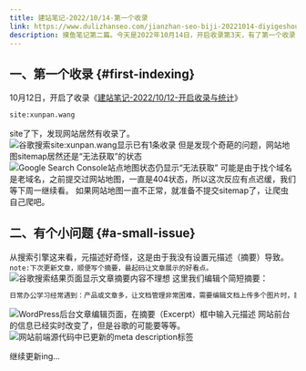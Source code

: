```yaml
---
title: 建站笔记-2022/10/14-第一个收录
link: https://www.dulizhanseo.com/jianzhan-seo-biji-20221014-diyigeshoulu
description: 摸鱼笔记第二篇。今天是2022年10月14日，开启收录第3天，有了第一个收录，但是没设置摘要，显示略微奇怪。。
---
```


## 一、第一个收录 {#first-indexing}

10月12日，开启了收录《[建站笔记-2022/10/12-开启收录与统计](https://www.dulizhanseo.com/jianzhan-seo-biji-20221012/)》

```xml
site:xunpan.wang
```

site了下，发现网站居然有收录了。
![谷歌搜索site:xunpan.wang显示已有1条收录](https://cos.files.maozhishi.com/public/attachments/lfx/1665750347632.png)
但是发现个奇葩的问题，网站地图sitemap居然还是“无法获取”的状态
![Google Search Console站点地图状态仍显示“无法获取”](https://cos.files.maozhishi.com/public/attachments/lfx/1665750347640.png)
可能是由于找个域名是老域名，之前提交过网站地图，一直是404状态，所以这次反应有点迟缓，我们等下周一继续看。
如果网站地图一直不正常，就准备不提交sitemap了，让爬虫自己爬吧。

## 二、有个小问题 {#a-small-issue}

从搜索引擎这来看，元描述好奇怪，这是由于我没有设置元描述（摘要）导致。
`note:下次更新文章，顺便写个摘要，最起码让文章展示的好看点。`
![谷歌搜索结果页面显示文章摘要内容不理想](https://cos.files.maozhishi.com/public/attachments/lfx/1665750347631.png)
这里我们编辑个简短摘要：

```xml
日常办公学习经常遇到：产品或文章多，让文档管理非常困难，需要编辑文档上传多个图片时，能否批量上传？写文档适，能否实现截图粘贴上传云端？这样就避免保存本地，能否让网站的图床显示为自己的域名？能否让客户访问我的图片也是嗖嗖的？
```

![WordPress后台文章编辑页面，在摘要（Excerpt）框中输入元描述](https://cos.files.maozhishi.com/public/attachments/lfx/1665750347641.png)
网站前台的信息已经实时改变了，但是谷歌的可能要等等。
![网站前端源代码中已更新的meta description标签](https://cos.files.maozhishi.com/public/attachments/lfx/1665750347645.png)

继续更新ing...
